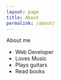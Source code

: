 ```yaml
---
layout: page
title: About
permalink: /about/
---
```


About me
<ul>
	<li>Web Developer</li>
	<li>Loves Music</li>
	<li>Plays guitars</li>
	<li>Read books</li>
</ul>
